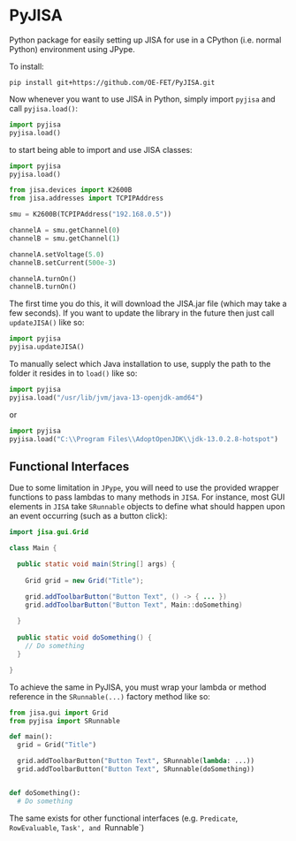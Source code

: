 # PyJISA
Python package for easily setting up JISA for use in a CPython (i.e. normal Python) environment using JPype.

To install:

```
pip install git+https://github.com/OE-FET/PyJISA.git
```

Now whenever you want to use JISA in Python, simply import `pyjisa` and call `pyjisa.load()`:

```python
import pyjisa
pyjisa.load()
```

to start being able to import and use JISA classes:

```python
import pyjisa
pyjisa.load()

from jisa.devices import K2600B
from jisa.addresses import TCPIPAddress

smu = K2600B(TCPIPAddress("192.168.0.5"))

channelA = smu.getChannel(0)
channelB = smu.getChannel(1)

channelA.setVoltage(5.0)
channelB.setCurrent(500e-3)

channelA.turnOn()
channelB.turnOn()

```

The first time you do this, it will download the JISA.jar file (which may take a few seconds). If you want to update the library in the future then just call `updateJISA()` like so:

```python
import pyjisa
pyjisa.updateJISA()
```

To manually select which Java installation to use, supply the path to the folder it resides in to `load()` like so:

```python
import pyjisa
pyjisa.load("/usr/lib/jvm/java-13-openjdk-amd64")
```

or

```python
import pyjisa
pyjisa.load("C:\\Program Files\\AdoptOpenJDK\\jdk-13.0.2.8-hotspot")
```

## Functional Interfaces

Due to some limitation in `JPype`, you will need to use the provided wrapper functions to pass lambdas to many methods in `JISA`. For instance, most GUI elements in `JISA` take `SRunnable` objects to define what should happen upon an event occurring (such as a button click):

```java
import jisa.gui.Grid

class Main {

  public static void main(String[] args) {
  
    Grid grid = new Grid("Title");

    grid.addToolbarButton("Button Text", () -> { ... })
    grid.addToolbarButton("Button Text", Main::doSomething)
    
  }
  
  public static void doSomething() {
    // Do something
  }

}
```

To achieve the same in PyJISA, you must wrap your lambda or method reference in the `SRunnable(...)` factory method like so:

```python
from jisa.gui import Grid
from pyjisa import SRunnable

def main():
  grid = Grid("Title")

  grid.addToolbarButton("Button Text", SRunnable(lambda: ...))
  grid.addToolbarButton("Button Text", SRunnable(doSomething))


def doSomething():
  # Do something


```

The same exists for other functional interfaces (e.g. `Predicate`, `RowEvaluable`, `Task', and `Runnable`)
